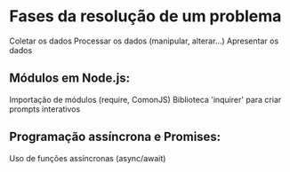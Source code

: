 # Fases da resolução de um problema

Coletar os dados
Processar os dados (manipular, alterar...)
Apresentar os dados

## Módulos em Node.js:

Importação de módulos (require, ComonJS)
Biblioteca 'inquirer' para criar prompts interativos

## Programação assíncrona e Promises:

Uso de funções assíncronas (async/await)